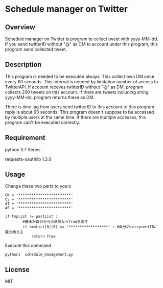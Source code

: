 # Schedule manager on Twitter

## Overview
Schedule manager on Twitter is program to collect tweet with yyyy-MM-dd. If you send twitterID without  "@"  as DM to account under this program, 
this program send collected tweet.

## Description
This program is needed to be executed always. This collect own DM once every 60 seconds. 
This interval is needed by limitation number of access to TwitterAPI. If account receves twitterID without "@" as DM, program collects 200 tweets on this account. 
If there are tweets including string yyyy-MM-dd, program returns these as DM. 

There is time lag from users send twitterID to this account to this program reply is about 90 seconds.
This program doesn't  suppose to be accessed by multiple users at the same time. If there are multiple accesses, this program can't be executed correctly.

## Requirement
python 3.7 Series

requests-oauthlib 1.3.0

## Usage
Change these two parts to yours
```
CK = '************************'
CS = '************************'
AT = '************************'
AS = '************************'
```
```
if tmpList != pastList :
        #最後が自分からの送信ならTrueを返す
        if tmpList[0][0] == '******************' : #自分のrecipientIDに置き換える
            return True
```
Execute this command
```
python3  schedule_management.py
```
## License
MIT
